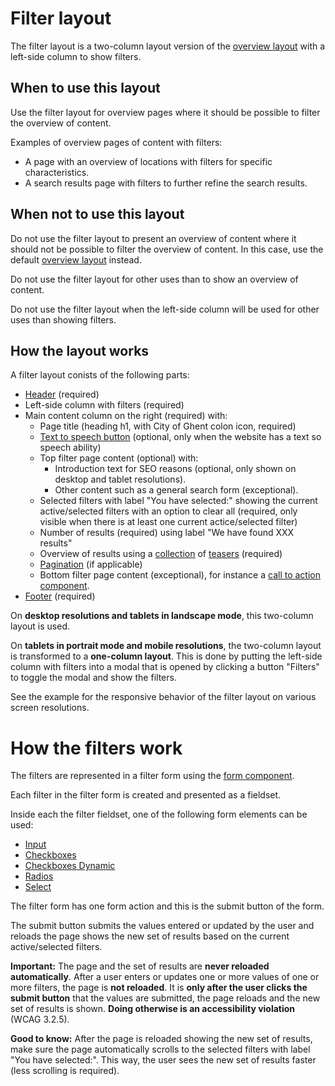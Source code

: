 # Filter layout

The filter layout is a two-column layout version of the <a href="{{path './overview-layout'}}">overview layout</a> with a left-side column to show filters.

## When to use this layout

Use the filter layout for overview pages where it should be possible to filter the overview of content.

Examples of overview pages of content with filters:

* A page with an overview of locations with filters for specific characteristics.
* A search results page with filters to further refine the search results.

## When not to use this layout

Do not use the filter layout to present an overview of content where it should not be possible to filter the overview of content. In this case, use the default <a href="{{path './overview-layout'}}">overview layout</a> instead.

Do not use the filter layout for other uses than to show an overview of content.

Do not use the filter layout when the left-side column will be used for other uses than showing filters.

## How the layout works

A filter layout conists of the following parts:

* <a href="{{path './header'}}">Header</a> (required)
* Left-side column with filters (required)
* Main content column on the right (required) with:
  * Page title (heading h1, with City of Ghent colon icon, required)
  * <a href="{{path './readspeaker-button'}}">Text to speech button</a> (optional, only when the website has a text so speech ability)
  * Top filter page content (optional) with:
    * Introduction text for SEO reasons (optional, only shown on desktop and tablet resolutions).
    * Other content such as a general search form (exceptional).
  * Selected filters with label "You have selected:" showing the current active/selected filters with an option to clear all (required, only visible when there is at least one current actice/selected filter)
  * Number of results (required) using label "We have found XXX results"
  * Overview of results using a <a href="{{path './collection'}}">collection</a> of <a href="{{path './teaser'}}">teasers</a> (required)
  * <a href="{{path './pagination'}}">Pagination</a> (if applicable)
  * Bottom filter page content (exceptional), for instance a <a href="{{path './cta-block'}}">call to action component</a>.
* <a href="{{path './footer'}}">Footer</a> (required)

On **desktop resolutions and tablets in landscape mode**, this two-column layout is used.

On **tablets in portrait mode and mobile resolutions**, the two-column layout is transformed to a **one-column layout**. This is done by putting the left-side column with filters into a modal that is opened by clicking a button "Filters" to toggle the modal and show the filters.

See the example for the responsive behavior of the filter layout on various screen resolutions.

# How the filters work

The filters are represented in a filter form using the <a href="{{path './cta-block'}}">form component</a>.

Each filter in the filter form is created and presented as a fieldset.

Inside each the filter fieldset, one of the following form elements can be used:

* <a href="{{path './formitem'}}">Input</a>
* <a href="{{path './checkboxes'}}">Checkboxes</a>
* <a href="{{path './checkboxes-dynamic'}}">Checkboxes Dynamic</a>
* <a href="{{path './radios'}}">Radios</a>
* <a href="{{path './select'}}">Select</a>

The filter form has one form action and this is the submit button of the form.

The submit button submits the values entered or updated by the user and reloads the page shows the new set of results based on the current active/selected filters.

**Important:** The page and the set of results are **never reloaded automatically**. After a user enters or updates one or more values of one or more filters, the page is **not reloaded**. It is **only after the user clicks the submit button** that the values are submitted, the page reloads and the new set of results is shown. **Doing otherwise is an accessibility violation** (WCAG 3.2.5).

**Good to know:** After the page is reloaded showing the new set of results, make sure the page automatically scrolls to the selected filters with label "You have selected:". This way, the user sees the new set of results faster (less scrolling is required).